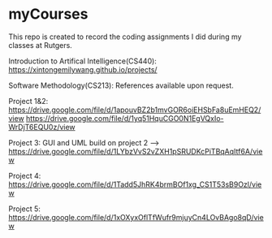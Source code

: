 # myCourses
This repo is created to record the coding assignments I did during my classes at Rutgers.

Introduction to Artifical Intelligence(CS440): https://xintongemilywang.github.io/projects/

Software Methodology(CS213): References available upon request.
  
  Project 1&2: https://drive.google.com/file/d/1apouvBZ2b1mvGOR6oiEHSbFa8uEmHEQ2/view https://drive.google.com/file/d/1yq51HquCGO0N1EgVQxIo-WrDjT6EQU0z/view
  
  Project 3: GUI and UML build on project 2 --> https://drive.google.com/file/d/1LYbzVvS2vZXH1pSRUDKcPiTBqAqItf6A/view
 
  Project 4: https://drive.google.com/file/d/1Tadd5JhRK4brmBOf1xg_CS1T53sB9Ozl/view
  
  Project 5: https://drive.google.com/file/d/1xOXyxOflTfWufr9mjuyCn4LOvBAgo8qD/view
